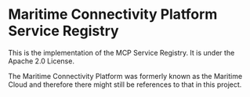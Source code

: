 # Maritime Connectivity Platform Service Registry
This is the implementation of the MCP Service Registry. It is under the Apache 2.0 License.

The Maritime Connectivity Platform was formerly known as the Maritime Cloud and therefore there might still be references to that in this project.
